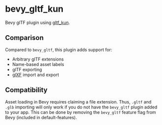 # bevy_gltf_kun

Bevy glTF plugin using [gltf_kun](https://crates.io/crates/gltf_kun).

## Comparison

Compared to `bevy_gltf`, this plugin adds support for:
- Arbitrary glTF extensions
- Name-based asset labels
- glTF exporting
- [glXF](https://github.com/KhronosGroup/glXF) import and export

## Compatibility

Asset loading in Bevy requires claiming a file extension.
Thus, `.gltf` and `.glb` importing will only work if you do not have the `bevy_gltf` plugin added to your app.
This can be done by removing the `bevy_gltf` feature flag from Bevy (included in default-features).
